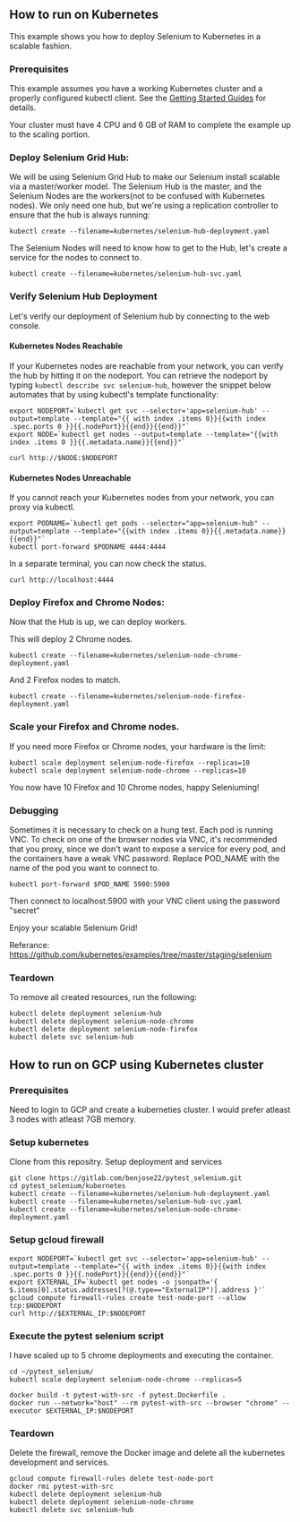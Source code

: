 ## How to run on Kubernetes

This example shows you how to deploy Selenium to Kubernetes in a scalable fashion.

### Prerequisites

This example assumes you have a working Kubernetes cluster and a properly configured kubectl client. See the [Getting Started Guides](https://kubernetes.io/docs/getting-started-guides/) for details.

Your cluster must have 4 CPU and 6 GB of RAM to complete the example up to the scaling portion.

### Deploy Selenium Grid Hub:

We will be using Selenium Grid Hub to make our Selenium install scalable via a master/worker model. The Selenium Hub is the master, and the Selenium Nodes are the workers(not to be confused with Kubernetes nodes). We only need one hub, but we're using a replication controller to ensure that the hub is always running:

```console
kubectl create --filename=kubernetes/selenium-hub-deployment.yaml
```

The Selenium Nodes will need to know how to get to the Hub, let's create a service for the nodes to connect to.

```console
kubectl create --filename=kubernetes/selenium-hub-svc.yaml
```

### Verify Selenium Hub Deployment

Let's verify our deployment of Selenium hub by connecting to the web console.

#### Kubernetes Nodes Reachable

If your Kubernetes nodes are reachable from your network, you can verify the hub by hitting it on the nodeport. You can retrieve the nodeport by typing `kubectl describe svc selenium-hub`, however the snippet below automates that by using kubectl's template functionality:

```console
export NODEPORT=`kubectl get svc --selector='app=selenium-hub' --output=template --template="{{ with index .items 0}}{{with index .spec.ports 0 }}{{.nodePort}}{{end}}{{end}}"`
export NODE=`kubectl get nodes --output=template --template="{{with index .items 0 }}{{.metadata.name}}{{end}}"`

curl http://$NODE:$NODEPORT
```

#### Kubernetes Nodes Unreachable

If you cannot reach your Kubernetes nodes from your network, you can proxy via kubectl.

```console
export PODNAME=`kubectl get pods --selector="app=selenium-hub" --output=template --template="{{with index .items 0}}{{.metadata.name}}{{end}}"`
kubectl port-forward $PODNAME 4444:4444
```

In a separate terminal, you can now check the status.

```console
curl http://localhost:4444
```

### Deploy Firefox and Chrome Nodes:

Now that the Hub is up, we can deploy workers.

This will deploy 2 Chrome nodes.

```console
kubectl create --filename=kubernetes/selenium-node-chrome-deployment.yaml
```

And 2 Firefox nodes to match.

```console
kubectl create --filename=kubernetes/selenium-node-firefox-deployment.yaml
```


### Scale your Firefox and Chrome nodes.

If you need more Firefox or Chrome nodes, your hardware is the limit:

```console
kubectl scale deployment selenium-node-firefox --replicas=10
kubectl scale deployment selenium-node-chrome --replicas=10
```

You now have 10 Firefox and 10 Chrome nodes, happy Seleniuming!

### Debugging

Sometimes it is necessary to check on a hung test. Each pod is running VNC. To check on one of the browser nodes via VNC, it's recommended that you proxy, since we don't want to expose a service for every pod, and the containers have a weak VNC password. Replace POD_NAME with the name of the pod you want to connect to.

```console
kubectl port-forward $POD_NAME 5900:5900
```

Then connect to localhost:5900 with your VNC client using the password "secret"

Enjoy your scalable Selenium Grid!

Referance: https://github.com/kubernetes/examples/tree/master/staging/selenium

### Teardown

To remove all created resources, run the following:

```console
kubectl delete deployment selenium-hub
kubectl delete deployment selenium-node-chrome
kubectl delete deployment selenium-node-firefox
kubectl delete svc selenium-hub
```
## How to run on GCP using Kubernetes cluster

### Prerequisites

Need to login to GCP and create a kuberneties cluster. I would prefer atleast 3 nodes with atleast 7GB memory.

### Setup kubernetes

Clone from this repositry. Setup deployment and services
```console
git clone https://gitlab.com/benjose22/pytest_selenium.git
cd pytest_selenium/kubernetes
kubectl create --filename=kubernetes/selenium-hub-deployment.yaml
kubectl create --filename=kubernetes/selenium-hub-svc.yaml
kubectl create --filename=kubernetes/selenium-node-chrome-deployment.yaml
```

### Setup gcloud firewall
```console
export NODEPORT=`kubectl get svc --selector='app=selenium-hub' --output=template --template="{{ with index .items 0}}{{with index .spec.ports 0 }}{{.nodePort}}{{end}}{{end}}"`
export EXTERNAL_IP=`kubectl get nodes -o jsonpath='{ $.items[0].status.addresses[?(@.type=="ExternalIP")].address }'`
gcloud compute firewall-rules create test-node-port --allow tcp:$NODEPORT
curl http://$EXTERNAL_IP:$NODEPORT
```
### Execute the pytest selenium script
I have scaled up to 5 chrome deployments and executing the container.
```console
cd ~/pytest_selenium/
kubectl scale deployment selenium-node-chrome --replicas=5

docker build -t pytest-with-src -f pytest.Dockerfile .
docker run --network="host" --rm pytest-with-src --browser "chrome" --executor $EXTERNAL_IP:$NODEPORT
```
### Teardown
Delete the firewall, remove the Docker image and delete all the kubernetes development and services.
```console
gcloud compute firewall-rules delete test-node-port
docker rmi pytest-with-src
kubectl delete deployment selenium-hub
kubectl delete deployment selenium-node-chrome
kubectl delete svc selenium-hub
```
